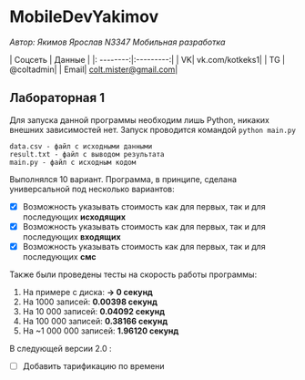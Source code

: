 # MobileDevYakimov
*Автор: Якимов Ярослав N3347 Мобильная разработка*
	
| Соцсеть | Данные |
|: --------:|:---------:|
| VK| vk.com/kotkeks1|
| TG | @coltadmin|
| Email| colt.mister@gmail.com|

## Лабораторная 1
Для запуска данной программы необходим лишь Python, никаких внешних зависимостей нет.
Запуск проводится командой `python main.py`
```
data.csv - файл с исходными данными
result.txt - файл с выводом результата
main.py - файл с исходным кодом
```
Выполнялся 10 вариант. Программа, в принципе, сделана универсальной под несколько вариантов:
- [x] Возможность указывать стоимость как для первых, так и для последующих __исходящих__
- [x] Возможность указывать стоимость как для первых, так и для последующих __входящих__
- [x] Возможность указывать стоимость как для первых, так и для последующих __смс__

Также были проведены тесты на скорость работы программы:
1. На примере с диска: **-> 0 секунд**
2. На 1000 записей: **0.00398 секунд**
3. На 10 000 записей: **0.04092 секунд**
4. На 100 000 записей: **0.38166 секунд**
5. На ~1 000 000 записей: **1.96120 секунд**


В следующей версии 2.0 :
- [ ] Добавить тарификацию по времени
